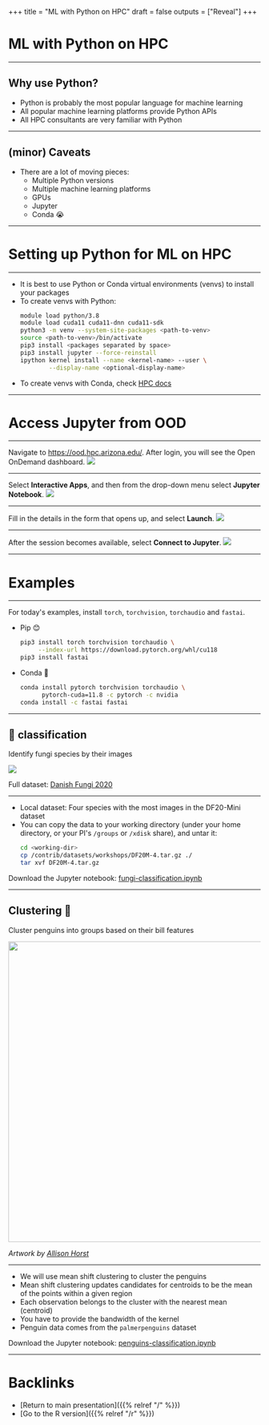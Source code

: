 +++
title = "ML with Python on HPC"
draft = false
outputs = ["Reveal"]
+++

# ML with Python on HPC

---

## Why use Python?

- Python is probably the most popular language for machine learning
- All popular machine learning platforms provide Python APIs
- All HPC consultants are very familiar with Python

---

## (minor) Caveats

- There are a lot of moving pieces:
  - Multiple Python versions 
  - Multiple machine learning platforms
  - GPUs
  - Jupyter
  - Conda 😭

---

# Setting up Python for ML on HPC

---

- It is best to use Python or Conda virtual environments (venvs) to install your packages
- To create venvs with Python:
  ``` bash
  module load python/3.8
  module load cuda11 cuda11-dnn cuda11-sdk
  python3 -m venv --system-site-packages <path-to-venv>
  source <path-to-venv>/bin/activate
  pip3 install <packages separated by space>
  pip3 install jupyter --force-reinstall
  ipython kernel install --name <kernel-name> --user \
          --display-name <optional-display-name>
  ```
- To create venvs with Conda, check [HPC docs](https://uarizona.atlassian.net/wiki/spaces/UAHPC/pages/75990839/Using+Python+Python+Packages#UsingPython&PythonPackages-UsingandInstallingPythonPackageswithConda)

---

# Access Jupyter from OOD

---

Navigate to <https://ood.hpc.arizona.edu/>. After login, you will see the Open OnDemand dashboard.
![](/images/ood_dashboard.png)

---

Select **Interactive Apps**, and then from the drop-down menu select **Jupyter Notebook**.
![](/images/ood_dropdown.png)

---

Fill in the details in the form that opens up, and select **Launch**.
![](/images/ood_jupyter_form.png)

---

After the session becomes available, select **Connect to Jupyter**.
![](/images/connect_to_service.png)

---

# Examples

---

For today's examples, install `torch`, `torchvision`, `torchaudio` and `fastai`.

- Pip 😊
  ``` bash
  pip3 install torch torchvision torchaudio \
       --index-url https://download.pytorch.org/whl/cu118
  pip3 install fastai
  ```
- Conda 🙁
  ``` bash
  conda install pytorch torchvision torchaudio \
        pytorch-cuda=11.8 -c pytorch -c nvidia
  conda install -c fastai fastai
  ```

---

## 🍄 classification

Identify fungi species by their images

![](/images/df20-sample.png)

Full dataset: [Danish Fungi 2020](https://sites.google.com/view/danish-fungi-dataset/home)

---

- Local dataset: Four species with the most images in the DF20-Mini dataset 
- You can copy the data to your working directory (under your home directory, or your PI's `/groups` or `/xdisk` share), and untar it:
  ``` bash
  cd <working-dir>
  cp /contrib/datasets/workshops/DF20M-4.tar.gz ./
  tar xvf DF20M-4.tar.gz
  ```
  
Download the Jupyter notebook: [fungi-classification.ipynb](fungi-classification.ipynb)

---

## Clustering 🐧 

Cluster penguins into groups based on their bill features

<img src="/images/palmerpenguins.png" width="600">

<cite>Artwork by [Allison Horst](https://www.allisonhorst.com/)</cite>
 
---

- We will use mean shift clustering to cluster the penguins
- Mean shift clustering updates candidates for centroids to be the mean of the points within  a given region
- Each observation belongs to the cluster with the nearest mean (centroid)
- You have to provide the bandwidth of the kernel
- Penguin data comes from the `palmerpenguins` dataset

Download the Jupyter notebook: [penguins-classification.ipynb](penguins-clustering.ipynb)

---

# Backlinks

- [Return to main presentation]({{% relref "/" %}})
- [Go to the R version]({{% relref "/r" %}})
